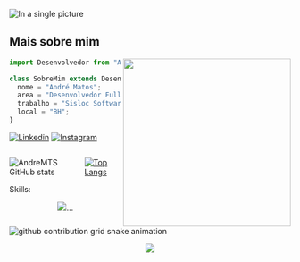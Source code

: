 ![In a single picture]([https://media.licdn.com/dms/image/v2/D4D16AQEwC1xtDaxYVw/profile-displaybackgroundimage-shrink_350_1400/B4DZXkUZu3G4AY-/0/1743292309683?e=1748476800&v=beta&t=PdeLlzcmO4Jzf0969O2hfG0cX4H2Op8a43UsJRj_26s](https://media.licdn.com/dms/image/v2/D4D16AQEUbpnp56WhqQ/profile-displaybackgroundimage-shrink_350_1400/B4DZXkvT5NHwAY-/0/1743299367159?e=1749081600&v=beta&t=bxdKRUDBemP7QolEDVkH1g4WXXkFUmx2VHUr8D6tzZs))
## Mais sobre mim

<img align="right" width="300" src="https://i2.wp.com/allhtaccess.info/wp-content/uploads/2018/03/programming.gif?fit=1281%2C716&ssl=1" />

```js
import Desenvolvedor from "AndreMTS";

class SobreMim extends Desenvolvedor {
  nome = "André Matos";
  area = "Desenvolvedor Full-stack";
  trabalho = "Sisloc Software";
  local = "BH";
}
```


[![Linkedin](	https://img.shields.io/badge/LinkedIn-0077B5?style=for-the-badge&logo=linkedin&logoColor=white)](https://www.linkedin.com/in/andremts/)
[![Instagram](	https://img.shields.io/badge/Instagram-E4405F?style=for-the-badge&logo=instagram&logoColor=white)](https://www.instagram.com/andremts_/)

<span style="display: flex;">
  
![AndreMTS GitHub stats](https://github-readme-stats.vercel.app/api?username=andremts&show_icons=true&theme=gruvbox)

[![Top Langs](https://github-readme-stats.vercel.app/api/top-langs/?username=andremts&layout=compact)](https://github.com/andremts)

</span>
Skills:
<p align="center">
  <a>
    <img src="https://skillicons.dev/icons?i=vue,js,html,css,bootstrap,postgres,mysql,webstorm,vscode,git,postman,kubernetes,docker,grafana,electron" />...
  </a>
</p>

<picture align="center">
  <source media="(prefers-color-scheme: dark)" srcset="https://raw.githubusercontent.com/AndreMTS/AndreMTS/output/github-contribution-grid-snake-dark.svg">
  <source media="(prefers-color-scheme: light)" srcset="https://raw.githubusercontent.com/AndreMTS/AndreMTS/github-contribution-grid-snake-dark.svg">
  <img align="center" alt="github contribution grid snake animation" src="https://raw.githubusercontent.com/AndreMTS/AndreMTS/github-contribution-grid-snake.svg">
</picture>

<p align="center">
  <a href="https://github.com/andremts">
    <img src="https://komarev.com/ghpvc/?username=andremts&color=blue&style=flat)" /> 
  </a>
</p>

